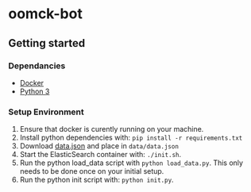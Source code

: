 # oomck-bot

## Getting started

### Dependancies

- [Docker](https://www.docker.com/get-started)
- [Python 3](https://www.python.org/downloads/)

### Setup Environment

1. Ensure that docker is curently running on your machine.
2. Install python dependencies with: `pip install -r requirements.txt`
3. Download [data.json](https://drive.google.com/file/d/137MJNQTUUswp4bv_Y8368o5lzAbW8y52/view?usp=sharing) and place in `data/data.json`
4. Start the ElasticSearch container with: `./init.sh`.
5. Run the python load_data script with `python load_data.py`. This only needs to be done once on your initial setup.
6. Run the python init script with: `python init.py`.
